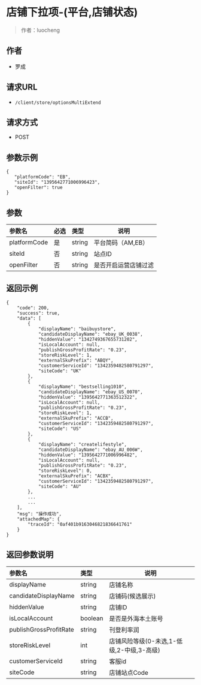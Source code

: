 # 店铺下拉项-(平台,店铺状态)

> 作者：luocheng

## 作者

- 罗成

## 请求URL

- ` /client/store/optionsMultiExtend `
  
## 请求方式
- POST 

## 参数示例

 ``` 
 {
    "platformCode": "EB",
    "siteId": "1395642771006996423",
    "openFilter": true
}
 ```

## 参数

|参数名|必选|类型|说明|
|:----    |:---|:----- |-----   |
|platformCode |是  |string | 平台简码（AM,EB）    |
|siteId |否  |string | 站点ID    |
|openFilter |否  |string | 是否开启运营店铺过滤    |

## 返回示例 

``` 
{
    "code": 200,
    "success": true,
    "data": [
        {
            "displayName": "baibuystore",
            "candidateDisplayName": "ebay_UK_0038",
            "hiddenValue": "1342749367655731202",
            "isLocalAccount": null,
            "publishGrossProfitRate": "0.23",
            "storeRiskLevel": 1,
            "externalSkuPrefix": "ABQY",
            "customerServiceId": "1342359482580791297",
            "siteCode": "UK"
        },
        {
            "displayName": "bestselling1010",
            "candidateDisplayName": "ebay_US_0070",
            "hiddenValue": "1395642771363512322",
            "isLocalAccount": null,
            "publishGrossProfitRate": "0.23",
            "storeRiskLevel": 1,
            "externalSkuPrefix": "ACCB",
            "customerServiceId": "1342359482580791297",
            "siteCode": "US"
        },
        {
            "displayName": "createlifestyle",
            "candidateDisplayName": "ebay_AU_006W",
            "hiddenValue": "1395642771006996482",
            "isLocalAccount": null,
            "publishGrossProfitRate": "0.23",
            "storeRiskLevel": 0,
            "externalSkuPrefix": "ACBX",
            "customerServiceId": "1342359482580791297",
            "siteCode": "AU"
        },
		...
		...
    ],
    "msg": "操作成功",
    "attachedMap": {
        "traceId": "0af401b9163046821836641761"
    }
}
```

## 返回参数说明 

|参数名|类型|说明|
|:-----  |:-----|-----                           |
|displayName |string   |店铺名称  |
|candidateDisplayName |string   |店铺码(候选展示)  |
|hiddenValue |string   |店铺ID  |
|isLocalAccount |boolean   |是否是外海本土账号  |
|publishGrossProfitRate |string   |刊登利率润  |
|storeRiskLevel |int   |店铺风险等级(0-未选,1-低级,2-中级,3-高级)|
|customerServiceId |string   |客服id  |
|siteCode |string   |店铺站点Code  |